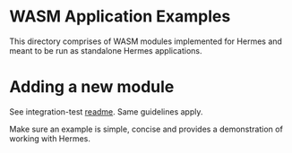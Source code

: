 # WASM Application Examples

This directory comprises of WASM modules implemented for Hermes and meant to be run as standalone Hermes applications.

# Adding a new module

See integration-test [readme](../integration-test/README.md). 
Same guidelines apply.

Make sure an example is simple, concise and provides a demonstration of working with Hermes.
